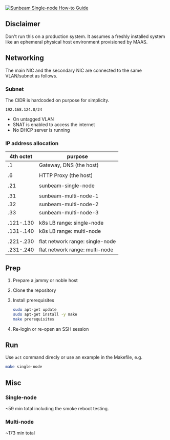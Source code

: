 [![Sunbeam Single-node How-to Guide](actions/workflows/single-node.yml/badge.svg)](actions/workflows/single-node.yml)

## Disclaimer

Don't run this on a production system. It assumes a freshly installed
system like an ephemeral physical host environment provisioned by MAAS.

## Networking

The main NIC and the secondary NIC are connected to the same VLAN/subnet as follows.

### Subnet

The CIDR is hardcoded on purpose for simplicity.

`192.168.124.0/24`

- On untagged VLAN
- SNAT is enabled to access the internet
- No DHCP server is running

### IP address allocation

| 4th octet | purpose                                |
|-----------|----------------------------------------|
| .1        | Gateway, DNS (the host)                |
|           |                                        |
| .6        | HTTP Proxy (the host)                  |
|           |                                        |
| .21       | sunbeam-single-node                    |
|           |                                        |
| .31       | sunbeam-multi-node-1                   |
| .32       | sunbeam-multi-node-2                   |
| .33       | sunbeam-multi-node-3                   |
|           |                                        |
| .121-.130 | k8s LB range: single-node              |
| .131-.140 | k8s LB range: multi-node               |
|           |                                        |
| .221-.230 | flat network range: single-node        |
| .231-.240 | flat network range: multi-node         |


## Prep

1. Prepare a jammy or noble host

1. Clone the repository

1. Install prerequisites

   ```bash
   sudo apt-get update
   sudo apt-get install -y make
   make prerequisites
   ```

1. Re-login or re-open an SSH session

## Run

Use `act` command direcly or use an example in the Makefile, e.g.

```bash
make single-node
```


## Misc

### Single-node

~59 min total including the smoke reboot testing.

### Multi-node

~173 min total

